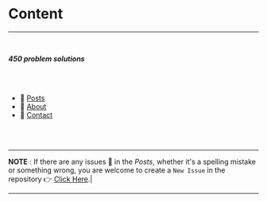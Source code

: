 # Content
---

<br>

***450 problem solutions***

<br>
<br>

* 📝 [Posts](posts.md)
* 🤵 [About](about.md)
* 🤙 [Contact](Contact.md)

<br>
<br>


---
**NOTE** :  If there are any issues 😬 in the *Posts*, whether it's a spelling mistake or something wrong, you are welcome to create a `New Issue` in the repository 👉 [Click Here](https://github.com/jaswanth-0821/450_DSA_Problems/issues "Issues").|

---
